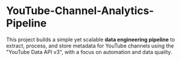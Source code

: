 # YouTube-Channel-Analytics-Pipeline
This project builds a simple yet scalable **data engineering pipeline** to extract, process, and store metadata for YouTube channels using the "YouTube Data API v3", with a focus on automation and data quality.
